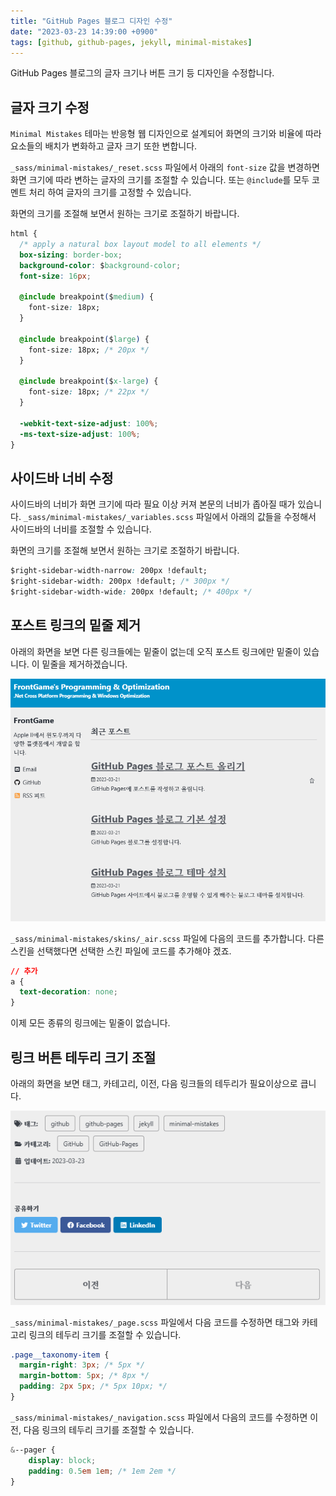 ```yaml
---
title: "GitHub Pages 블로그 디자인 수정"
date: "2023-03-23 14:39:00 +0900"
tags: [github, github-pages, jekyll, minimal-mistakes]
---
```

GitHub Pages 블로그의 글자 크기나 버튼 크기 등 디자인을 수정합니다.

## 글자 크기 수정

`Minimal Mistakes` 테마는 반응형 웹 디자인으로 설계되어 화면의 크기와 비율에 따라 요소들의 배치가 변화하고 글자 크기 또한 변합니다.

`_sass/minimal-mistakes/_reset.scss` 파일에서 아래의 `font-size` 값을 변경하면 화면 크기에 따라 변하는 글자의 크기를 조절할 수 있습니다. 또는 `@include`를 모두 코멘트 처리 하여 글자의 크기를 고정할 수 있습니다.

화면의 크기를 조절해 보면서 원하는 크기로 조절하기 바랍니다.

```css
html {
  /* apply a natural box layout model to all elements */
  box-sizing: border-box;
  background-color: $background-color;
  font-size: 16px;

  @include breakpoint($medium) {
    font-size: 18px;
  }

  @include breakpoint($large) {
    font-size: 18px; /* 20px */
  }

  @include breakpoint($x-large) {
    font-size: 18px; /* 22px */
  }

  -webkit-text-size-adjust: 100%;
  -ms-text-size-adjust: 100%;
}
```

## 사이드바 너비 수정

사이드바의 너비가 화면 크기에 따라 필요 이상 커져 본문의 너비가 좁아질 때가 있습니다. `_sass/minimal-mistakes/_variables.scss` 파일에서 아래의 값들을 수정해서 사이드바의 너비를 조절할 수 있습니다.

화면의 크기를 조절해 보면서 원하는 크기로 조절하기 바랍니다.

```css
$right-sidebar-width-narrow: 200px !default;
$right-sidebar-width: 200px !default; /* 300px */
$right-sidebar-width-wide: 200px !default; /* 400px */
```

## 포스트 링크의 밑줄 제거

아래의 화면을 보면 다른 링크들에는 밑줄이 없는데 오직 포스트 링크에만 밑줄이 있습니다. 이 밑줄을 제거하겠습니다.

![GitHub Pages 최근 포스트 수정](/assets/images/github-pages-blog-home-edited.png)

`_sass/minimal-mistakes/skins/_air.scss` 파일에 다음의 코드를 추가합니다. 다른 스킨을 선택했다면 선택한 스킨 파일에 코드를 추가해야 겠죠.

```css
// 추가
a {
  text-decoration: none;
}
```

이제 모든 종류의 링크에는 밑줄이 없습니다.

## 링크 버튼 테두리 크기 조절

아래의 화면을 보면 태그, 카테고리, 이전, 다음 링크들의 테두리가 필요이상으로 큽니다.

![GitHub Pages 포스트 하단](/assets/images/github-pages-blog-post-bottom.png)

`_sass/minimal-mistakes/_page.scss` 파일에서 다음 코드를 수정하면 태그와 카테고리 링크의 테두리 크기를 조절할 수 있습니다.

```css
.page__taxonomy-item {
  margin-right: 3px; /* 5px */
  margin-bottom: 5px; /* 8px */
  padding: 2px 5px; /* 5px 10px; */
}
```

`_sass/minimal-mistakes/_navigation.scss` 파일에서 다음의 코드를 수정하면 이전, 다음 링크의 테두리 크기를 조절할 수 있습니다.

```css
&--pager {
    display: block;
    padding: 0.5em 1em; /* 1em 2em */
}
```